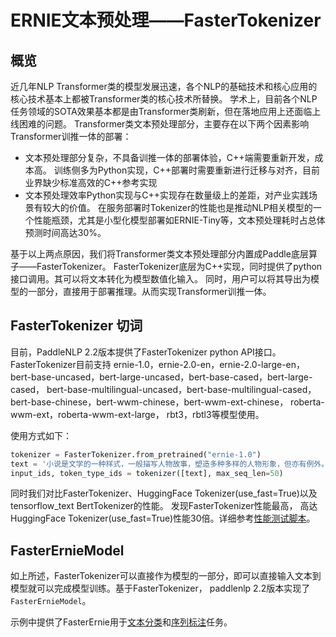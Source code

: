 
# ERNIE文本预处理——FasterTokenizer

## 概览

近几年NLP Transformer类的模型发展迅速，各个NLP的基础技术和核心应用的核心技术基本上都被Transformer类的核心技术所替换。
学术上，目前各个NLP任务领域的SOTA效果基本都是由Transformer类刷新，但在落地应用上还面临上线困难的问题。
Transformer类文本预处理部分，主要存在以下两个因素影响Transformer训推一体的部署：

* 文本预处理部分复杂，不具备训推一体的部署体验，C++端需要重新开发，成本高。
  训练侧多为Python实现，C++部署时需要重新进行迁移与对齐，目前业界缺少标准高效的C++参考实现
* 文本预处理效率Python实现与C++实现存在数量级上的差距，对产业实践场景有较大的价值。
  在服务部署时Tokenizer的性能也是推动NLP相关模型的一个性能瓶颈，尤其是小型化模型部署如ERNIE-Tiny等，文本预处理耗时占总体预测时间高达30%。


基于以上两点原因，我们将Transformer类文本预处理部分内置成Paddle底层算子——FasterTokenizer。
FasterTokenizer底层为C++实现，同时提供了python接口调用。其可以将文本转化为模型数值化输入。
同时，用户可以将其导出为模型的一部分，直接用于部署推理。从而实现Transformer训推一体。



## FasterTokenizer 切词

目前，PaddleNLP 2.2版本提供了FasterTokenizer python API接口。FasterTokenizer目前支持
ernie-1.0，ernie-2.0-en，ernie-2.0-large-en，
bert-base-uncased，bert-large-uncased，bert-base-cased，bert-large-cased，
bert-base-multilingual-uncased，bert-base-multilingual-cased，
bert-base-chinese，bert-wwm-chinese，bert-wwm-ext-chinese，
roberta-wwm-ext，roberta-wwm-ext-large， rbt3，rbtl3等模型使用。

使用方式如下：

```python
tokenizer = FasterTokenizer.from_pretrained("ernie-1.0")
text = '小说是文学的一种样式，一般描写人物故事，塑造多种多样的人物形象，但亦有例外。'
input_ids, token_type_ids = tokenizer([text], max_seq_len=50)
```

同时我们对比FasterTokenizer、HuggingFace Tokenizer(use_fast=True)以及 tensorflow_text BertTokenizer的性能。
发现FasterTokenizer性能最高， 高达HuggingFace Tokenizer(use_fast=True)性能30倍。详细参考[性能测试脚本](./faster_tokenizer/perf.py)。

## FasterErnieModel

如上所述，FasterTokenizer可以直接作为模型的一部分，即可以直接输入文本到模型就可以完成模型训练。基于FasterTokenizer，
paddlenlp 2.2版本实现了`FasterErnieModel`。

示例中提供了FasterErnie用于[文本分类](./faster_ernie/seq_cls)和[序列标注](./faster_ernie/token_cls)任务。
